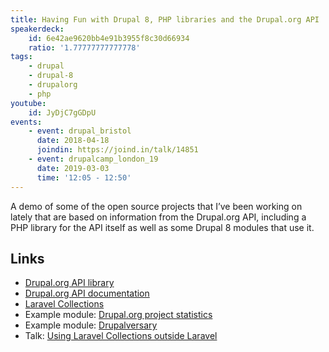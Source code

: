 ```yaml
---
title: Having Fun with Drupal 8, PHP libraries and the Drupal.org API
speakerdeck:
    id: 6e42ae9620bb4e91b3955f8c30d66934
    ratio: '1.77777777777778'
tags:
    - drupal
    - drupal-8
    - drupalorg
    - php
youtube:
    id: JyDjC7gGDpU
events:
    - event: drupal_bristol
      date: 2018-04-18
      joindin: https://joind.in/talk/14851
    - event: drupalcamp_london_19
      date: 2019-03-03
      time: '12:05 - 12:50'
---
```

A demo of some of the open source projects that I’ve been working on lately that are based on information from the Drupal.org API, including a PHP library for the API itself as well as some Drupal 8 modules that use it.

## Links

- [Drupal.org API library][2]
- [Drupal.org API documentation][3]
- [Laravel Collections][4]
- Example module: [Drupal.org project statistics][5]
- Example module: [Drupalversary][6]
- Talk: [Using Laravel Collections outside Laravel][7]

[0]: https://www.drupalbristol.org.uk
[2]: https://github.com/opdavies/drupalorg-api-php
[3]: https://www.drupal.org/drupalorg/docs/api
[4]: https://laravel.com/docs/collections
[5]: https://github.com/opdavies/drupal-module-drupalorg-project-statistics
[6]: https://github.com/opdavies/drupal-module-drupalversary
[7]: /talks/using-laravel-collections-outside-laravel/
